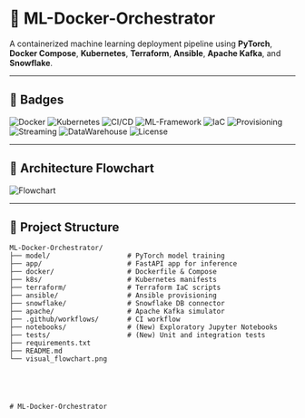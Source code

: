 # 🚀 ML-Docker-Orchestrator

A containerized machine learning deployment pipeline using **PyTorch**, **Docker Compose**, **Kubernetes**, **Terraform**, **Ansible**, **Apache Kafka**, and **Snowflake**.

---

## 🔖 Badges

![Docker](https://img.shields.io/badge/Containerized-Docker-informational)
![Kubernetes](https://img.shields.io/badge/Orchestrator-Kubernetes-blue)
![CI/CD](https://img.shields.io/badge/CI%2FCD-GitHub%20Actions-success)
![ML-Framework](https://img.shields.io/badge/Framework-PyTorch-red)
![IaC](https://img.shields.io/badge/Infrastructure-Terraform-purple)
![Provisioning](https://img.shields.io/badge/Provisioning-Ansible-yellow)
![Streaming](https://img.shields.io/badge/Streaming-Apache_Kafka-orange)
![DataWarehouse](https://img.shields.io/badge/Data-Snowflake-lightblue)
![License](https://img.shields.io/badge/License-MIT-green)

---

## 🧠 Architecture Flowchart

![Flowchart](visual_flowchart.png)

---

## 📂 Project Structure

```plaintext
ML-Docker-Orchestrator/
├── model/                   # PyTorch model training
├── app/                     # FastAPI app for inference
├── docker/                  # Dockerfile & Compose
├── k8s/                     # Kubernetes manifests
├── terraform/               # Terraform IaC scripts
├── ansible/                 # Ansible provisioning
├── snowflake/               # Snowflake DB connector
├── apache/                  # Apache Kafka simulator
├── .github/workflows/       # CI workflow
├── notebooks/               # (New) Exploratory Jupyter Notebooks
├── tests/                   # (New) Unit and integration tests
├── requirements.txt
├── README.md
└── visual_flowchart.png





# ML-Docker-Orchestrator
 
